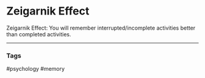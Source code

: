 # Zeigarnik Effect

Zeigarnik Effect: You will remember interrupted/incomplete activities better than completed activities. 

---
### Tags
#psychology #memory
